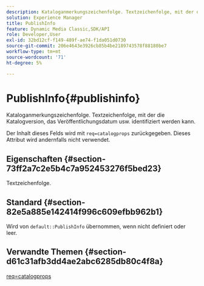 ```yaml
---
description: Kataloganmerkungszeichenfolge. Textzeichenfolge, mit der die Katalogversion, das Veröffentlichungsdatum usw. identifiziert werden kann.
solution: Experience Manager
title: PublishInfo
feature: Dynamic Media Classic,SDK/API
role: Developer,User
exl-id: 32bd12cf-f149-489f-ae74-f1da051d0730
source-git-commit: 206e4643e3926cb85b4be2189743578f88180be7
workflow-type: tm+mt
source-wordcount: '71'
ht-degree: 5%

---
```


# PublishInfo{#publishinfo}

Kataloganmerkungszeichenfolge. Textzeichenfolge, mit der die Katalogversion, das Veröffentlichungsdatum usw. identifiziert werden kann.

Der Inhalt dieses Felds wird mit `req=catalogprops` zurückgegeben. Dieses Attribut wird andernfalls nicht verwendet.

## Eigenschaften {#section-73ff2a7c2e5b4c7a952453276f5bed23}

Textzeichenfolge.

## Standard {#section-82e5a885e142414f996c609efbb962b1}

Wird von `default::PublishInfo` übernommen, wenn nicht definiert oder leer.

## Verwandte Themen {#section-d61c31afb3dd4ae2abc6285db80c4f8a}

[req=catalogprops](../../../../../is-api/http-ref/image-serving-api-ref/c-http-protocol-reference/c-command-reference/r-req/r-catalogprops.md#reference-d7f7438291dd44a1afb6963155625426)
